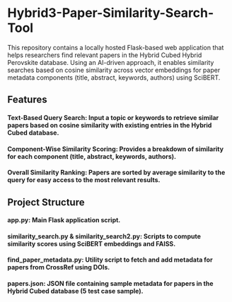 # Hybrid3-Paper-Similarity-Search-Tool
This repository contains a locally hosted Flask-based web application that helps researchers find relevant papers in the Hybrid Cubed Hybrid Perovskite database. Using an AI-driven approach, it enables similarity searches based on cosine similarity across vector embeddings for paper metadata components (title, abstract, keywords, authors) using SciBERT.

## Features
#### Text-Based Query Search: Input a topic or keywords to retrieve similar papers based on cosine similarity with existing entries in the Hybrid Cubed database.
#### Component-Wise Similarity Scoring: Provides a breakdown of similarity for each component (title, abstract, keywords, authors).
#### Overall Similarity Ranking: Papers are sorted by average similarity to the query for easy access to the most relevant results.

## Project Structure
#### app.py: Main Flask application script.
#### similarity_search.py & similarity_search2.py: Scripts to compute similarity scores using SciBERT embeddings and FAISS.
#### find_paper_metadata.py: Utility script to fetch and add metadata for papers from CrossRef using DOIs.
#### papers.json: JSON file containing sample metadata for papers in the Hybrid Cubed database (5 test case sample).
